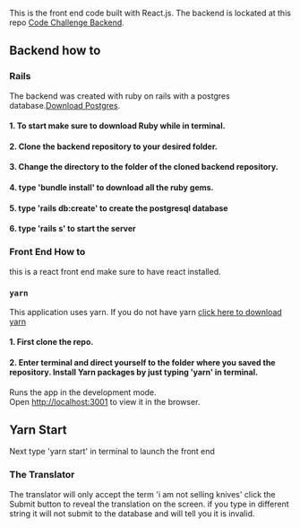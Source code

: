 This is the front end code built with React.js. The backend is lockated at this repo [Code Challenge Backend](https://github.com/Joshalphonse/care-advisors-backend).

## Backend how to

### Rails

The backend was created with ruby on rails with a postgres database.[Download Postgres](https://www.postgresql.org/download/).

#### 1. To start make sure to download Ruby while in terminal.

#### 2. Clone the backend repository to your desired folder.

#### 3. Change the directory to the folder of the cloned backend repository.

#### 4. type 'bundle install' to download all the ruby gems.

#### 5. type 'rails db:create' to create the postgresql database

#### 6. type 'rails s' to start the server

### Front End How to

this is a react front end make sure to have react installed.

### `yarn`

This application uses yarn. If you do not have yarn [click here to download yarn](https://yarnpkg.com/en/docs/install#mac-stable)

#### 1. First clone the repo.

#### 2. Enter terminal and direct yourself to the folder where you saved the repository. Install Yarn packages by just typing 'yarn' in terminal.

Runs the app in the development mode.<br />
Open [http://localhost:3001](http://localhost:3001) to view it in the browser.

## Yarn Start

Next type 'yarn start' in terminal to launch the front end

### The Translator

The translator will only accept the term 'i am not selling knives'
click the Submit button to reveal the translation on the screen. if you type in different string it will not submit to the database and will tell you it is invalid.

